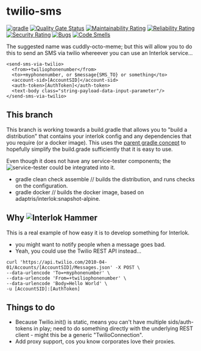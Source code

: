 # twilio-sms
[![gradle](https://github.com/adaptris-labs/interlok-twilio-sms/actions/workflows/gradle.yml/badge.svg)](https://github.com/adaptris-labs/interlok-twilio-sms/actions/workflows/gradle.yml) [![Quality Gate Status](https://sonarcloud.io/api/project_badges/measure?project=adaptris-labs_interlok-twilio-sms&metric=alert_status)](https://sonarcloud.io/dashboard?id=adaptris-labs_interlok-twilio-sms) [![Maintainability Rating](https://sonarcloud.io/api/project_badges/measure?project=adaptris-labs_interlok-twilio-sms&metric=sqale_rating)](https://sonarcloud.io/dashboard?id=adaptris-labs_interlok-twilio-sms) [![Reliability Rating](https://sonarcloud.io/api/project_badges/measure?project=adaptris-labs_interlok-twilio-sms&metric=reliability_rating)](https://sonarcloud.io/dashboard?id=adaptris-labs_interlok-twilio-sms) [![Security Rating](https://sonarcloud.io/api/project_badges/measure?project=adaptris-labs_interlok-twilio-sms&metric=security_rating)](https://sonarcloud.io/dashboard?id=adaptris-labs_interlok-twilio-sms) [![Bugs](https://sonarcloud.io/api/project_badges/measure?project=adaptris-labs_interlok-twilio-sms&metric=bugs)](https://sonarcloud.io/dashboard?id=adaptris-labs_interlok-twilio-sms) [![Code Smells](https://sonarcloud.io/api/project_badges/measure?project=adaptris-labs_interlok-twilio-sms&metric=code_smells)](https://sonarcloud.io/dashboard?id=adaptris-labs_interlok-twilio-sms)

The suggested name was cuddly-octo-meme; but this will allow you to do this to send an SMS via twilio whereever you can use an Interlok service...

```
<send-sms-via-twilio>
  <from>+twiliophonenumber</from>
  <to>+myphonenumber, or $message{SMS_TO} or something</to>
  <account-sid>[AccountSID]</account-sid>
  <auth-token>[AuthToken]</auth-token>
  <text-body class="string-payload-data-input-parameter"/>
</send-sms-via-twilio>
```
## This branch

This branch is working towards a build.gradle that allows you to "build a distribution" that contains your interlok config and
any dependencies that you require (or a docker image). This uses the [parent gradle concept](https://github.com/adaptris-labs/interlok-build-parent) to hopefully simplify the build.grade sufficiently that it is easy to use.

Even though it does not have any service-tester components; the ![service-tester](https://github.com/adaptris/interlok-service-tester-example) could be integrated into it.

* gradle clean check assemble // builds the distribution, and runs checks on the configuration.
* gradle docker // builds the docker image, based on adaptris/interlok:snapshot-alpine.

## Why ![Interlok Hammer](https://img.shields.io/badge/certified-interlok%20hammer-red.svg)

This is a real example of how easy it is to develop something for Interlok.
* you might want to notify people when a message goes bad.
* Yeah, you could use the Twilio REST API instead...

```
curl 'https://api.twilio.com/2010-04-01/Accounts/[AccountSID]/Messages.json' -X POST \
--data-urlencode 'To=+myphonenumber' \
--data-urlencode 'From=+twiliophonenumber' \
--data-urlencode 'Body=Hello World' \
-u [AccountSID]:[AuthToken]
```

## Things to do

* Because Twilio.init() is static, means you can't have multiple sids/auth-tokens in play; need to do something directly with the underlying REST client - might this be a generic "TwilioConnection".
* Add proxy support, cos you know corporates love their proxies.


